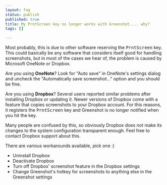 ```yaml
---
layout: faq
status: publish
published: true
title: My PrntScreen key no longer works with Greenshot.... why?
tags: []

---
```

<p>Most probably, this is due to other software reserving the <kbd>PrntScreen</kbd> key. This could basically be any software that considers itself good for handling screenshots, but in most of the cases we hear of, the problem is caused by Microsoft OneNote or Dropbox.</p>
<p>Are you using <strong>OneNote</strong>? Look for "Auto save" in OneNote's settings dialog and uncheck the "Automatically save screenshot..." option and you should be fine.</p>	
<p>Are you using <strong>Dropbox</strong>? Several users reported similar problems after installing Dropbox or updating it. Newer versions of Dropbox come with a feature that copies screenshots to your Dropbox account. For this reasons, it registers the <kbd>PrntScreen</kbd> key and Greenshot is no longer notified when you hit the key.</p>
<p>Many people are confused by this, so obviously Dropbox does not make its changes to the system configuration transparent enough. Feel free to contact Dropbox support about this.</p>
<p>There are various workarounds available, pick one :)</p>
<ul>
<li>Uninstall Dropbox</li>
<li>Deactivate Dropbox</li>
<li>Turn off Dropbox' screenshot feature in the Dropbox settings</li>
<li>Change Greenshot's hotkey for screenshots to anything else in the Greenshot settings</li>
</ul>
